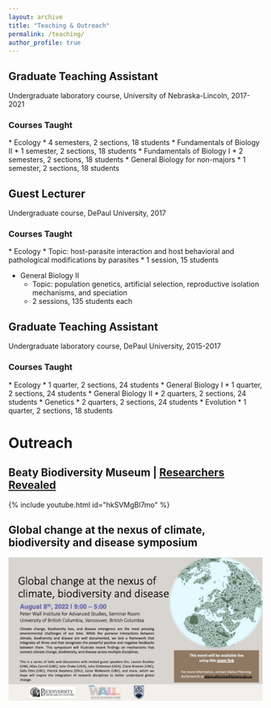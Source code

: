 ```yaml
---
layout: archive
title: "Teaching & Outreach"
permalink: /teaching/
author_profile: true
---
```

<h2> Graduate Teaching Assistant </h2>
Undergraduate laboratory course, University of Nebraska-Lincoln, 2017-2021

<h3> Courses Taught </h3>
* Ecology
  * 4 semesters, 2 sections, 18 students
* Fundamentals of Biology II
  * 1 semester, 2 sections, 18 students
* Fundamentals of Biology I
  * 2 semesters, 2 sections, 18 students
* General Biology for non-majors
  * 1 semester, 2 sections, 18 students

<h2> Guest Lecturer </h2>
Undergraduate course, DePaul University, 2017

<h3> Courses Taught </h3>
* Ecology
  * Topic: host-parasite interaction and host behavioral and pathological modifications by parasites
  * 1 session, 15 students

* General Biology II
  * Topic: population genetics, artificial selection, reproductive isolation mechanisms, and speciation
  * 2 sessions, 135 students each

<h2> Graduate Teaching Assistant </h2>
Undergraduate laboratory course, DePaul University, 2015-2017

<h3> Courses Taught </h3>
* Ecology
  * 1 quarter, 2 sections, 24 students
* General Biology I
  * 1 quarter, 2 sections, 24 students
* General Biology II
  * 2 quarters, 2 sections, 24 students
* Genetics
  * 2 quarters, 2 sections, 24 students
* Evolution
  * 1 quarter, 2 sections, 18 students



<h1> Outreach </h1>

## Beaty Biodiversity Museum | [Researchers Revealed](https://explore.beatymuseum.ubc.ca/researchers-revealed/)

{% include youtube.html id="hkSVMgBl7mo" %}

## Global change at the nexus of climate, biodiversity and disease symposium

![Symposium flyer](/images/Symposium_Flyer.jpg)

